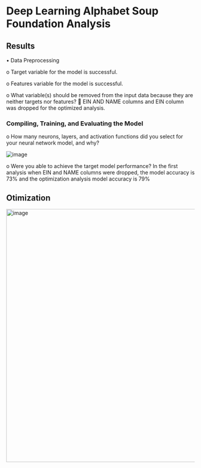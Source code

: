 # Deep Learning Alphabet Soup Foundation Analysis


## Results
•	Data Preprocessing

o	Target variable for the model is successful.

o	Features variable for the model is successful.

o	What variable(s) should be removed from the input data because they are neither targets nor features?
	EIN AND NAME columns and EIN column was dropped for the optimized analysis.

###	Compiling, Training, and Evaluating the Model
o	How many neurons, layers, and activation functions did you select for your neural network model, and why?

![image](https://github.com/EKellerman/deep-learning-mod21/assets/69646666/a3e41a88-33da-43cc-8aa3-b85baad53b58)

 
o	Were you able to achieve the target model performance? In the first analysis when EIN and NAME columns were dropped, the model accuracy is 73% and the optimization analysis model accuracy is 79%

## Otimization

<img width="675" alt="image" src="https://github.com/EKellerman/deep-learning-mod21/assets/69646666/1a915441-31e7-4606-9f6f-1be0fd7bd3c0">


